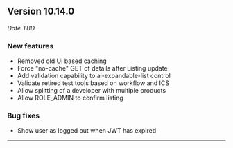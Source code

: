 
## Version 10.14.0
_Date TBD_

### New features
* Removed old UI based caching
* Force "no-cache" GET of details after Listing update
* Add validation capability to ai-expandable-list control
* Validate retired test tools based on workflow and ICS
* Allow splitting of a developer with multiple products
* Allow ROLE_ADMIN to confirm listing

### Bug fixes
* Show user as logged out when JWT has expired

---

